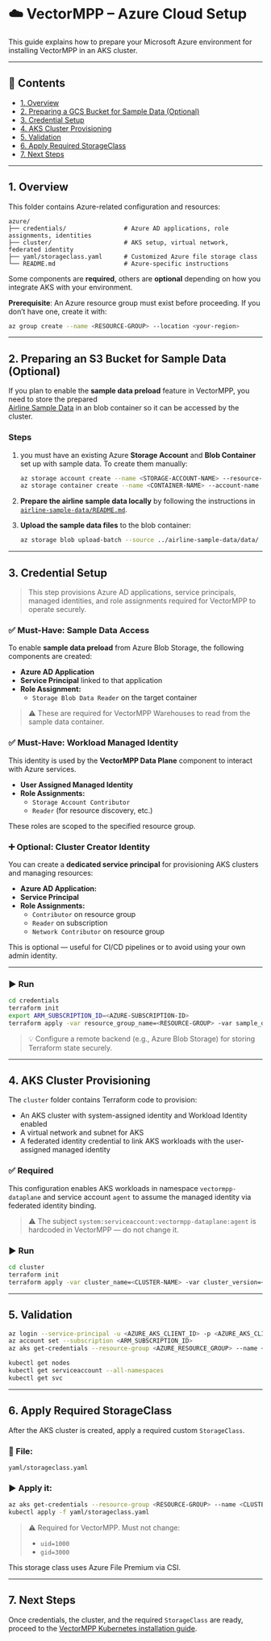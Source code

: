 # ☁️  VectorMPP – Azure Cloud Setup

This guide explains how to prepare your Microsoft Azure environment for installing VectorMPP in an AKS cluster.

---

## 📌 Contents

- [1. Overview](#1-overview)
- [2. Preparing a GCS Bucket for Sample Data (Optional)](#2-preparing-a-gcs-bucket-for-sample-data-optional)
- [3. Credential Setup](#3-credential-setup)
- [4. AKS Cluster Provisioning](#4-aks-cluster-provisioning)
- [5. Validation](#5-validation)
- [6. Apply Required StorageClass](#6-apply-required-storageclass)
- [7. Next Steps](#7-next-steps)

---

## 1. Overview

This folder contains Azure-related configuration and resources:

```
azure/
├── credentials/                # Azure AD applications, role assignments, identities
├── cluster/                    # AKS setup, virtual network, federated identity
├── yaml/storageclass.yaml      # Customized Azure file storage class
└── README.md                   # Azure-specific instructions
```
Some components are **required**, others are **optional** depending on how you integrate AKS with your environment.

**Prerequisite**:
An Azure resource group must exist before proceeding. If you don’t have one, create it with:

```bash
az group create --name <RESOURCE-GROUP> --location <your-region>
```

---

## 2. Preparing an S3 Bucket for Sample Data (Optional)

If you plan to enable the **sample data preload** feature in VectorMPP, you need to store the prepared  
[Airline Sample Data](../airline-sample-data/README.md) in an blob container so it can be accessed by the cluster.

### Steps

1. you must have an existing Azure **Storage Account** and **Blob Container** set up with sample data. To create them manually:
   ```bash
   az storage account create --name <STORAGE-ACCOUNT-NAME> --resource-group <RESOURCE-GROUP> --sku Standard_LRS --kind StorageV2 --hns
   az storage container create --name <CONTAINER-NAME> --account-name <STORAGE-ACCOUNT-NAME>
   ```

2. **Prepare the airline sample data locally** by following the instructions in  
   [`airline-sample-data/README.md`](../airline-sample-data/README.md).

3. **Upload the sample data files** to the blob container:
   ```bash
   az storage blob upload-batch --source ../airline-sample-data/data/ --destination <CONTAINER-NAME> --account-name <STORAGE-ACCOUNT-NAME>
   ```

---

## 3. Credential Setup

> This step provisions Azure AD applications, service principals, managed identities, and role assignments required for VectorMPP to operate securely.

### ✅ Must-Have: Sample Data Access

To enable **sample data preload** from Azure Blob Storage, the following components are created:

- **Azure AD Application**
- **Service Principal** linked to that application
- **Role Assignment:**
  - `Storage Blob Data Reader` on the target container

> ⚠️  These are required for VectorMPP Warehouses to read from the sample data container.

### ✅ Must-Have: Workload Managed Identity

This identity is used by the **VectorMPP Data Plane** component to interact with Azure services.

- **User Assigned Managed Identity**
- **Role Assignments:**
  - `Storage Account Contributor`
  - `Reader` (for resource discovery, etc.)

These roles are scoped to the specified resource group.

### ➕ Optional: Cluster Creator Identity

You can create a **dedicated service principal** for provisioning AKS clusters and managing resources:

- **Azure AD Application:**
- **Service Principal**
- **Role Assignments:**
  - `Contributor` on resource group
  - `Reader` on subscription
  - `Network Contributor` on resource group

This is optional — useful for CI/CD pipelines or to avoid using your own admin identity.

---

### ▶️  Run

```bash
cd credentials
terraform init
export ARM_SUBSCRIPTION_ID=<AZURE-SUBSCRIPTION-ID>
terraform apply -var resource_group_name=<RESOURCE-GROUP> -var sample_data_storage_account_name=<SAMPLE-DATA-STORAGE-ACCOUNT-NAME> -var sample_data_storage_container_name=<SAMPLE-DATA-CONTAINER-NAME> -var sample_data_reader_name=<SAMPLE-DATA-READER-NAME> -var user_assigned_id_name=<DATA-PLANE-UAID-NAME> -var cluster_creator_name=<CLUSTER-CREATOR-NAME>
```

> 💡 Configure a remote backend (e.g., Azure Blob Storage) for storing Terraform state securely.

---

## 4. AKS Cluster Provisioning

The `cluster` folder contains Terraform code to provision:

- An AKS cluster with system-assigned identity and Workload Identity enabled
- A virtual network and subnet for AKS
- A federated identity credential to link AKS workloads with the user-assigned managed identity

### ✅ Required

This configuration enables AKS workloads in namespace `vectormpp-dataplane` and service account `agent` to assume the managed identity via federated identity binding.

> ⚠️  The subject `system:serviceaccount:vectormpp-dataplane:agent` is hardcoded in VectorMPP — do not change it.

### ▶️ Run

```bash
cd cluster
terraform init
terraform apply -var cluster_name=<CLUSTER-NAME> -var cluster_version=<CLUSTER-VERSION> -var min_node_count=<MIN-NODE-COUNT> -var max_node_count=<MAX-NODE-COUNT> -var node_type=<NODE-TYPE> -var resource_group_name=<RESOURCE-GROUP> -var location_display_name=<REGION-NAME> -var user_assigned_managed_identity_name=<DATA-PLANE-UAID-NAME>
```

---

## 5. Validation

```bash
az login --service-principal -u <AZURE_AKS_CLIENT_ID> -p <AZURE_AKS_CLIENT_SECRET> --tenant <ARM_TENANT_ID>
az account set --subscription <ARM_SUBSCRIPTION_ID>
az aks get-credentials --resource-group <AZURE_RESOURCE_GROUP> --name <CLUSTER_NAME>

kubectl get nodes
kubectl get serviceaccount --all-namespaces
kubectl get svc
```

---

## 6. Apply Required StorageClass

After the AKS cluster is created, apply a required custom `StorageClass`.

### 📄 File:
`yaml/storageclass.yaml`

### ▶️ Apply it:

```bash
az aks get-credentials --resource-group <RESOURCE-GROUP> --name <CLUSTER-NAME>
kubectl apply -f yaml/storageclass.yaml
```

> ⚠️  Required for VectorMPP. Must not change:
> - `uid=1000`
> - `gid=3000`

This storage class uses Azure File Premium via CSI.

---

## 7. Next Steps

Once credentials, the cluster, and the required `StorageClass` are ready, proceed to the [VectorMPP Kubernetes installation guide](#).
